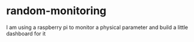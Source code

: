 # random-monitoring

I am using a raspberry pi to monitor a physical parameter and build a little dashboard for it
